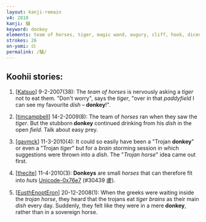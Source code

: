```yaml
---
layout: kanji-remain
v4: 2810
kanji: 驢
keyword: donkey
elements: team of horses, tiger, magic wand, augury, cliff, hook, diced, seven, human legs, rice field, field, dish
strokes: 26
on-yomi: ロ
permalink: /驢/
---
```


## Koohii stories: 

1) [<a href="http://kanji.koohii.com/profile/Katsuo">Katsuo</a>] 9-2-2007(38): The <em>team of horses</em> is nervously asking a <em>tiger</em> not to eat them. &quot;Don&#039;t worry&quot;, says the <em>tiger</em>, &quot;over in that <em>paddyfield</em> I can see my favourite <em>dish</em> –<strong> donkey</strong>!&quot;.

2) [<a href="http://kanji.koohii.com/profile/timcampbell">timcampbell</a>] 14-2-2009(8): The team of <em>horses</em> ran when they saw the <em>tiger</em>. But the stubborn<strong> donkey</strong> continued drinking from his <em>dish</em> in the open <em>field</em>. Talk about easy prey.

3) [<a href="http://kanji.koohii.com/profile/gavmck">gavmck</a>] 11-3-2010(4): It could so easily have been a &quot;Trojan <strong>donkey</strong>&quot; or even a &quot;Trojan <em>tiger</em>&quot; but for a <em>brain</em> storming session in which suggestions were thrown into a <em>dish</em>. The &quot;<em>Trojan horse</em>&quot; idea came out first.

4) [<a href="http://kanji.koohii.com/profile/thecite">thecite</a>] 11-4-2010(3): <strong>Donkeys</strong> are small <em>horses</em> that can therefore fit into <em>huts</em> <a href="http://kanji.koohii.com/study/kanji/30439">Unicode-0x76e7</a> (#30439 盧).

5) [<a href="http://kanji.koohii.com/profile/EusthEnoptEron">EusthEnoptEron</a>] 20-12-2008(1): When the greeks were waiting inside the <em>trojan horse</em>, they heard that the trojans eat <em>tiger</em> <em>brains</em> as their main <em>dish</em> every day. Suddenly, they felt like they were in a mere<strong> donkey</strong>, rather than in a sovereign horse.

